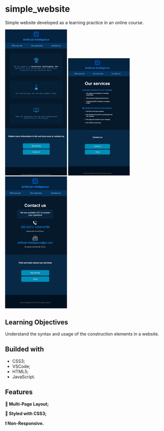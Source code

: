# simple_website

Simple website developed as a learning practice in an online course.

<p >
<img width="40%" height="40%" src="assets/images/page1.jpg">
<img width="40%" height="40%" src="assets/images/page2.jpg">
<img width="40%" height="40%" src="assets/images/page3.jpg">
</p>

## Learning Objectives

Understand the syntax and usage of the construction elements in a website.

## Builded with

- CSS3;
- VSCode;
- HTML5;
- JavaScript.

## Features

**:open_file_folder: Multi-Page Layout;**

**:art: Styled with CSS3;**

**:heavy_exclamation_mark: Non-Responsive.**
